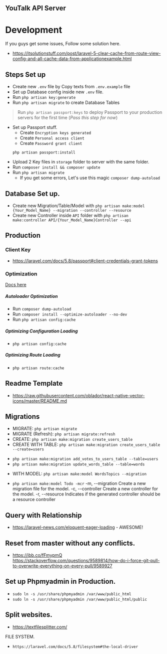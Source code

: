 ## YouTalk API Server

# Development
If you guys get some issues, Follow some solution here.
- https://itsolutionstuff.com/post/laravel-5-clear-cache-from-route-view-config-and-all-cache-data-from-applicationexample.html

## Steps Set up
* Create new `.env` file by Copy texts from `.env.example` file
* Set up Database config inside new `.env` file.
* Run `php artisan key:generate`
* Run `php artisan migrate` to create Database Tables
> Run `php artisan passport:keys` to deploy Passport to your production servers for the first time (*Pass this step for now*)
* Set up Passport stuff.
    - Create `Encryption keys generated`
    - Create `Personal access client`
    - Create `Password grant client`
    ```
    php artisan passport:install
    ```
- Upload 2 Key files in `storage` folder to server with the same folder.
- Run `composer install && composer update`
- Run `php artisan migrate`
    - If you get some errors, Let's use this magic `composer dump-autoload`

## Database Set up.
- Create new Migration/Table/Model with `php artisan make:model {Your_Model_Name} --migration --controller --resource`
- Create new Controller inside `API` folder with `php artisan make:controller API/{Your_Model_Name}Controller --api`

## Production

### Client Key
- https://laravel.com/docs/5.8/passport#client-credentials-grant-tokens

### Optimization
[Docs here](https://laravel.com/docs/5.8/deployment)
##### Autoloader Optimization
- Run `composer dump-autoload`
- Run `composer install --optimize-autoloader --no-dev`
- Run `php artisan config:cache`

##### Optimizing Configuration Loading
- `php artisan config:cache`

##### Optimizing Route Loading
- `php artisan route:cache`

## Readme Template
- https://raw.githubusercontent.com/oblador/react-native-vector-icons/master/README.md

## Migrations
- MIGRATE: `php artisan migrate`
- MIGRATE (Refresh): `php artisan migrate:refresh`
- CREATE: `php artisan make:migration create_users_table`
- CREATE WITH TABLE: `php artisan make:migration create_users_table --create=users`
+ `php artisan make:migration add_votes_to_users_table --table=users`
+ `php artisan make:migration update_words_table --table=words`

- WITH MODEL: `php artisan make:model WordsTopics --migration`

* `php artisan make:model Todo -mcr`
-m, --migration Create a new migration file for the model.
-c, --controller Create a new controller for the model.
-r, --resource Indicates if the generated controller should be a resource controller

## Query with Relationship
- https://laravel-news.com/eloquent-eager-loading - AWESOME!

## Reset from master without any conflicts.
- https://ibb.co/fFmypmQ
https://stackoverflow.com/questions/9589814/how-do-i-force-git-pull-to-overwrite-everything-on-every-pull/9589927

## Set up Phpmyadmin in Production.
- `sudo ln -s /usr/share/phpmyadmin /var/www/public_html`
- `sudo ln -s /usr/share/phpmyadmin /var/www/public_html/public`

## Split websites.
- https://textfilesplitter.com/

FILE SYSTEM.
- `https://laravel.com/docs/5.8/filesystem#the-local-driver`